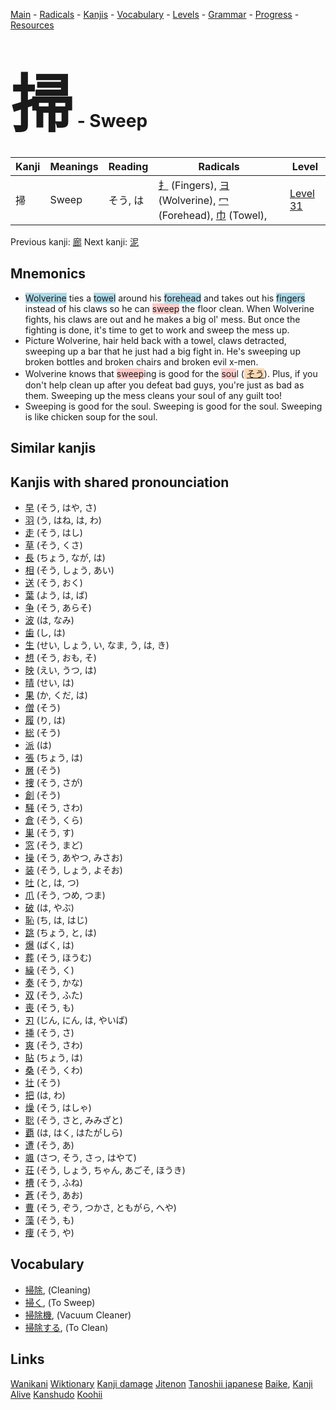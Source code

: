 <style> bigfont {font-size: 100px}</style>
[Main](../README.md) -
[Radicals](../radicals.md) -
[Kanjis](../kanjis.md) -
[Vocabulary](../vocabulary.md) -
[Levels](../levels.md) -
[Grammar](../grammar.md) - 
[Progress](../progress.md) -
[Resources](../resources.md)
# <bigfont> 掃</bigfont> - Sweep 

| Kanji | Meanings | Reading | Radicals | Level |
| --- | --- | --- | --- | --- |
| 掃 | Sweep | そう, は | [扌](../radicals/扌.md) (Fingers), [ヨ](../radicals/ヨ.md) (Wolverine), [冖](../radicals/冖.md) (Forehead), [巾](../radicals/巾.md) (Towel),  | [Level 31](../levels/wk_level31.md) |

Previous kanji: [廊](廊.md) Next kanji: [泥](泥.md) 

## Mnemonics
 * <span style="background-color:#ADD8E6"> Wolverine</span> ties a <span style="background-color:#ADD8E6"> towel</span> around his <span style="background-color:#ADD8E6"> forehead</span> and takes out his <span style="background-color:#ADD8E6"> fingers</span> instead of his claws so he can <span style="background-color:#ffcccb"> sweep</span> the floor clean. When Wolverine fights, his claws are out and he makes a big ol' mess. But once the fighting is done, it's time to get to work and sweep the mess up.
* Picture Wolverine, hair held back with a towel, claws detracted, sweeping up a bar that he just had a big fight in. He's sweeping up broken bottles and broken chairs and broken evil x-men.
* Wolverine knows that <span style="background-color:#ffcccb"> sweep</span>ing is good for the <span style="background-color:#ffcccb"> sou</span>l (<span style="background-color:#fed8b1"> [そう](https://jisho.org/search/そう)</span>). Plus, if you don't help clean up after you defeat bad guys, you're just as bad as them. Sweeping up the mess cleans your soul of any guilt too!
* Sweeping is good for the soul. Sweeping is good for the soul. Sweeping is like chicken soup for the soul.


## Similar kanjis
 


## Kanjis with shared pronounciation
 * [早](早.md) (そう, はや, さ)
* [羽](羽.md) (う, はね, は, わ)
* [走](走.md) (そう, はし)
* [草](草.md) (そう, くさ)
* [長](長.md) (ちょう, なが, は)
* [相](相.md) (そう, しょう, あい)
* [送](送.md) (そう, おく)
* [葉](葉.md) (よう, は, ば)
* [争](争.md) (そう, あらそ)
* [波](波.md) (は, なみ)
* [歯](歯.md) (し, は)
* [生](生.md) (せい, しょう, い, なま, う, は, き)
* [想](想.md) (そう, おも, そ)
* [映](映.md) (えい, うつ, は)
* [晴](晴.md) (せい, は)
* [果](果.md) (か, くだ, は)
* [僧](僧.md) (そう)
* [履](履.md) (り, は)
* [総](総.md) (そう)
* [派](派.md) (は)
* [張](張.md) (ちょう, は)
* [層](層.md) (そう)
* [捜](捜.md) (そう, さが)
* [創](創.md) (そう)
* [騒](騒.md) (そう, さわ)
* [倉](倉.md) (そう, くら)
* [巣](巣.md) (そう, す)
* [窓](窓.md) (そう, まど)
* [操](操.md) (そう, あやつ, みさお)
* [装](装.md) (そう, しょう, よそお)
* [吐](吐.md) (と, は, つ)
* [爪](爪.md) (そう, つめ, つま)
* [破](破.md) (は, やぶ)
* [恥](恥.md) (ち, は, はじ)
* [跳](跳.md) (ちょう, と, は)
* [爆](爆.md) (ばく, は)
* [葬](葬.md) (そう, ほうむ)
* [繰](繰.md) (そう, く)
* [奏](奏.md) (そう, かな)
* [双](双.md) (そう, ふた)
* [喪](喪.md) (そう, も)
* [刃](刃.md) (じん, にん, は, やいば)
* [挿](挿.md) (そう, さ)
* [爽](爽.md) (そう, さわ)
* [貼](貼.md) (ちょう, は)
* [桑](桑.md) (そう, くわ)
* [壮](壮.md) (そう)
* [把](把.md) (は, わ)
* [燥](燥.md) (そう, はしゃ)
* [聡](聡.md) (そう, さと, みみざと)
* [覇](覇.md) (は, はく, はたがしら)
* [遭](遭.md) (そう, あ)
* [颯](颯.md) (さつ, そう, さっ, はやて)
* [荘](荘.md) (そう, しょう, ちゃん, あごそ, ほうき)
* [槽](槽.md) (そう, ふね)
* [蒼](蒼.md) (そう, あお)
* [曹](曹.md) (そう, ぞう, つかさ, ともがら, へや)
* [藻](藻.md) (そう, も)
* [痩](痩.md) (そう, や)



## Vocabulary
 * [掃除](../vocabulary/掃.md), (Cleaning)
* [掃く](../vocabulary/掃.md), (To Sweep)
* [掃除機](../vocabulary/掃.md), (Vacuum Cleaner)
* [掃除する](../vocabulary/掃.md), (To Clean)




## Links 


[Wanikani](https://www.wanikani.com/kanji/掃)
[Wiktionary](https://en.wiktionary.org/wiki/掃)
[Kanji damage](http://www.kanjidamage.com/kanji/search?utf8=✓&q=掃)
[Jitenon](https://jitenon.com/kanji/掃)
[Tanoshii japanese](https://www.tanoshiijapanese.com/dictionary/kanji.cfm?k=掃)
[Baike](https://baike.baidu.com/item/掃),
[Kanji Alive](https://app.kanjialive.com/掃)
[Kanshudo](https://www.kanshudo.com/searchmn?q=掃)
[Koohii](https://kanji.koohii.com/study/kanji/掃)
